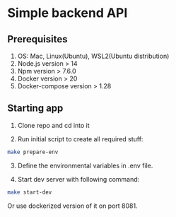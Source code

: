 # Simple backend API

## Prerequisites

1. OS: Mac, Linux(Ubuntu), WSL2(Ubuntu distribution)
2. Node.js version > 14
3. Npm version > 7.6.0
4. Docker version > 20
5. Docker-compose version > 1.28

## Starting app
1. Clone repo and cd into it

2. Run initial script to create all required stuff:

```bash
make prepare-env
```

3. Define the environmental variables in .env file.

4. Start dev server with following command:

```bash
make start-dev
```

Or use dockerized version of it on port 8081.